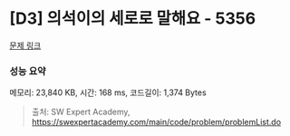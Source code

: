 # [D3] 의석이의 세로로 말해요 - 5356 

[문제 링크](https://swexpertacademy.com/main/code/problem/problemDetail.do?contestProbId=AWVWgkP6sQ0DFAUO) 

### 성능 요약

메모리: 23,840 KB, 시간: 168 ms, 코드길이: 1,374 Bytes



> 출처: SW Expert Academy, https://swexpertacademy.com/main/code/problem/problemList.do